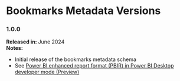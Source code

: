 # Bookmarks Metadata Versions

### 1.0.0

<b>Released in: </b> June 2024 <br />
<b>Notes: </b> 
- Initial release of the bookmarks metadata schema
- See [Power BI enhanced report format (PBIR) in Power BI Desktop developer mode (Preview)](https://powerbi.microsoft.com/en-us/blog/power-bi-enhanced-report-format-pbir-in-power-bi-desktop-developer-mode-preview/)